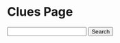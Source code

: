 # Clues Page
<script>
function submitClue(){
    var action_src = "/" + document.getElementsByName("clue")[0].value;
    var clueform = document.getElementById('clueform');
    clueform.action = action_src;
}
</script>

<form id="clueform" onsubmit="submitClue()">
    <input type="text" name="clue">
    <input type="submit" value="Search">
</form>

